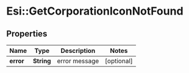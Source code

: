 # Esi::GetCorporationIconNotFound

## Properties
Name | Type | Description | Notes
------------ | ------------- | ------------- | -------------
**error** | **String** | error message | [optional] 


